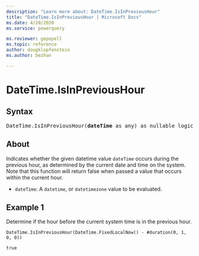 ```yaml
---
description: "Learn more about: DateTime.IsInPreviousHour"
title: "DateTime.IsInPreviousHour | Microsoft Docs"
ms.date: 4/20/2020
ms.service: powerquery

ms.reviewer: gepopell
ms.topic: reference
author: dougklopfenstein
ms.author: bezhan

---
```

# DateTime.IsInPreviousHour

## Syntax

<pre>
DateTime.IsInPreviousHour(<b>dateTime</b> as any) as nullable logical
</pre>

## About  
Indicates whether the given datetime value `dateTime` occurs during the previous hour, as determined by the current date and time on the system. Note that this function will return false when passed a value that occurs within the current hour. <ul> <li><code>dateTime</code>: A <code>datetime</code>, or <code>datetimezone</code> value to be evaluated.</li> </ul>

## Example 1
Determine if the hour before the current system time is in the previous hour.

```powerquery-m
DateTime.IsInPreviousHour(DateTime.FixedLocalNow() - #duration(0, 1, 0, 0))
```

`true`

